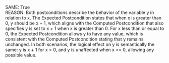 SAME: True  
REASON: Both postconditions describe the behavior of the variable y in relation to x. The Expected Postcondition states that when x is greater than 0, y should be x + 1, which aligns with the Computed Postcondition that also specifies y is set to x + 1 when x is greater than 0. For x less than or equal to 0, the Expected Postcondition allows y to have any value, which is consistent with the Computed Postcondition stating that y remains unchanged. In both scenarios, the logical effect on y is semantically the same: y is x + 1 for x > 0, and y is unaffected when x <= 0, allowing any possible value.